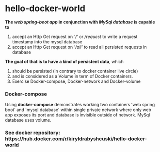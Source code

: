﻿# hello-docker-world

<b>The <i>web spring-boot app</i> in conjunction with <i>MySql database</i> is capable to</b>
1) accept an Http Get request on <i>'/'</i> or <i>/request</i> to write a request timestamp into the mysql database
2) accept an Http Get request on <i>'/all'</i> to read all persisted requests in database

<b>The goal of that is to have a kind of persistent data</b>, which 
1) should be persisted (in contrary to docker container live circle) 
2) and is considered as a Volume in term of Docker containers.
3) Exercise Docker-compose, Docker-network and Docker-volume

<h3>Docker-compose</h3>
Using <b>docker-compose</b> demonstrates working two containers 'web spring boot' and 'mysql database'
within single private network where only web app exposes its port and database is invisible outside of network.
MySql database uses volume.

<h3>See docker repository: https://hub.docker.com/r/kiryldrabysheuski/hello-docker-world </h3>
